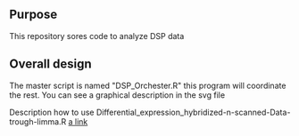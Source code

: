 ## Purpose
This repository sores code to analyze DSP data 

## Overall design
The master script is named "DSP_Orchester.R" this program will coordinate the rest. You can see a graphical description in the svg file

Description how to use Differential_expression_hybridized-n-scanned-Data-trough-limma.R 
[a link](https://github.com/raulmejia/DSP-Oszwald/blob/master/README_DEG.md)


